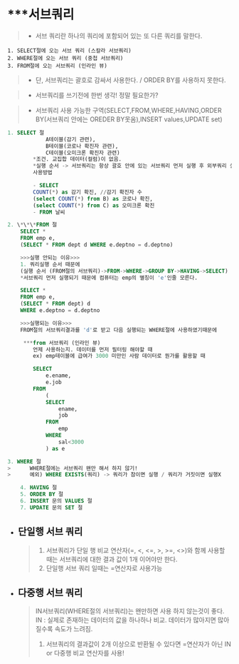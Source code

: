 # \*\*\*서브쿼리

> - 서브 쿼리란 하나의 쿼리에 포함되어 있는 또 다른 쿼리를 말한다.

    1. SELECT절에 오는 서브 쿼리 (스칼라 서브쿼리)
    2. WHERE절에 오는 서브 쿼리 (중첩 서브쿼리)
    3. FROM절에 오는 서브쿼리 (인라인 뷰)

> - 단, 서브쿼리는 괄호로 감싸서 사용한다. / ORDER BY를 사용하지 못한다.

> - 서브쿼리를 쓰기전에 한번 생각! 정말 필요한가?

> - 서브쿼리 사용 가능한 구역(SELECT,FROM,WHERE,HAVING,ORDER BY(서브쿼리 안에는 OREDER BY못옴),INSERT values,UPDATE set)

```sql
1. SELECT 절
            A테이블(감기 관련),
            B테이블(코로나 확진자 관련),
            C테이블(오미크론 확진자 관련)
        *조건. 교집합 데이터(컬럼)이 없음.
        *실행 순서 -> 서브쿼리는 항상 괄호 안에 있는 서브쿼리 먼저 실행 후 외부쿼리 실행!
        사용방법

        - SELECT
        COUNT(*) as 감기 확진, //감기 확진자 수
        (select COUNT(*) from B) as 코로나 확진,
        (select COUNT(*) from C) as 오미크론 확진
        - FROM 날씨
```

```sql
2. \*\*\*FROM 절
    SELECT *
    FROM emp e,
    (SELECT * FROM dept d WHERE e.deptno = d.deptno)

    >>>실행 안되는 이유>>>
    1. 쿼리실행 순서 때문에
    (실행 순서 (FROM절의 서브쿼리)->FROM->WHERE->GROUP BY->HAVING->SELECT)
    *서브쿼리 먼저 실행되기 때문에 컴퓨터는 emp의 별칭이 'e'인줄 모른다.

    SELECT *
    FROM emp e,
    (SELECT * FROM dept) d
    WHERE e.deptno = d.deptno

    >>>실행되는 이유>>>
    FROM절의 서브쿼리결과를 'd'로 받고 다음 실행되는 WHERE절에 사용하였기때문에

     ***from 서브쿼리 (인라인 뷰)
        언제 사용하는지. 데이터를 먼저 필터링 해야할 때
        ex) emp테이블에 급여가 3000 미만인 사람 데이터로 뭔가를 활용할 때

        SELECT
            e.ename,
            e.job
        FROM
            (
            SELECT
                ename,
                job
            FROM
                emp
            WHERE
                sal<3000
            ) as e
```

```sql
3. WHERE 절
>      WHERE절에는 서브쿼리 왠만 해서 하지 않기!
>      예외) WHERE EXISTS(쿼리) -> 쿼리가 참이면 실행 / 쿼리가 거짓이면 실행X

    4. HAVING 절
    5. ORDER BY 절
    6. INSERT 문의 VALUES 절
    7. UPDATE 문의 SET 절
```

- ## 단일행 서브 쿼리

  > 1.  서브쿼리가 단일 행 비교 연산자(=, <, <=, >, >=, <>)와 함께 사용할 때는 서브쿼리에 대한 결과 값이 1개 이어야만 한다.
  > 2.  단일행 서브 쿼리 일때는 =연산자로 사용가능

- ## 다중행 서브 쿼리
  > IN서브쿼리(WHERE절의 서브쿼리)는 왠만하면 사용 하지 않는것이 좋다.  
  >  IN : 실제로 존재하는 데이터의 값을 하나하나 비교.
  > 데이터가 많아지면 많아질수록 속도가 느려짐.
  >
  > 1.  서브쿼리의 결과값이 2개 이상으로 반환될 수 있다면 =연산자가 아닌 IN or 다중행 비교 연산자를 사용!
